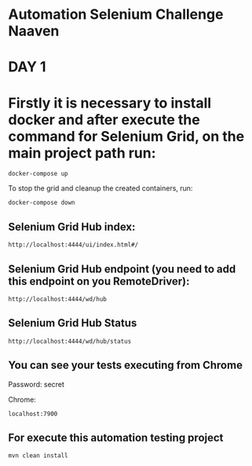 # Automation Selenium Challenge Naaven

# DAY 1

# Firstly it is necessary to install docker and after execute the command for Selenium Grid, on the main project path run:

```
docker-compose up
```

To stop the grid and cleanup the created containers, run:

```
docker-compose down
```

## Selenium Grid Hub index:
```
http://localhost:4444/ui/index.html#/
```

## Selenium Grid Hub endpoint (you need to add this endpoint on you RemoteDriver):

```
http://localhost:4444/wd/hub
```

## Selenium Grid Hub Status

```
http://localhost:4444/wd/hub/status
```

## You can see your tests executing from Chrome

Password: secret

Chrome:

```
localhost:7900
```

## For execute this automation testing project

```
mvn clean install
```
